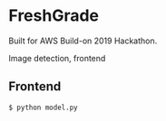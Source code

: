 FreshGrade
==========

Built for AWS Build-on 2019 Hackathon.

Image detection, frontend

Frontend
--------

    $ python model.py

